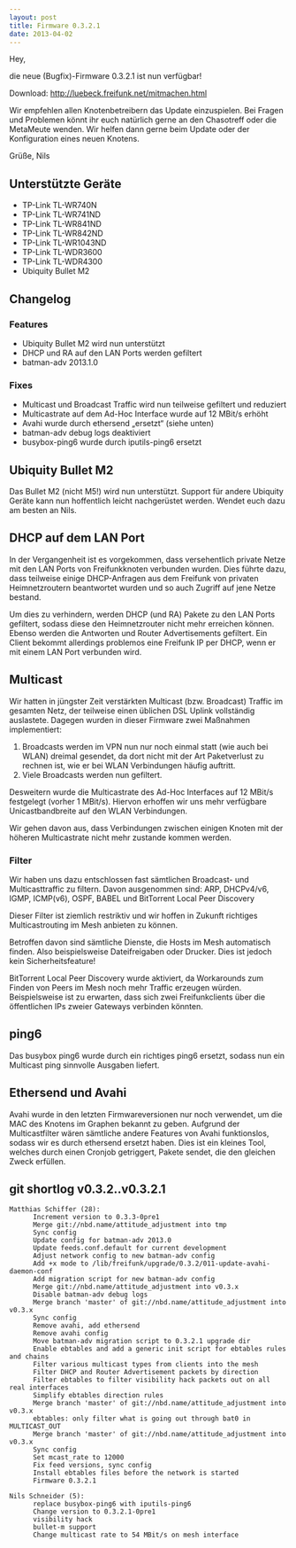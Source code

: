 ```yaml
---
layout: post
title: Firmware 0.3.2.1
date: 2013-04-02
---
```


Hey,

die neue (Bugfix)-Firmware 0.3.2.1 ist nun verfügbar!

Download: http://luebeck.freifunk.net/mitmachen.html

Wir empfehlen allen Knotenbetreibern das Update einzuspielen. Bei Fragen und Problemen könnt ihr euch natürlich gerne an den Chasotreff oder die MetaMeute wenden. Wir helfen dann gerne beim Update oder der Konfiguration eines neuen Knotens.

Grüße,
Nils

## Unterstützte Geräte

* TP-Link TL-WR740N
* TP-Link TL-WR741ND
* TP-Link TL-WR841ND
* TP-Link TL-WR842ND
* TP-Link TL-WR1043ND
* TP-Link TL-WDR3600
* TP-Link TL-WDR4300
* Ubiquity Bullet M2

## Changelog

### Features

* Ubiquity Bullet M2 wird nun unterstützt
* DHCP und RA auf den LAN Ports werden gefiltert
* batman-adv 2013.1.0

### Fixes

* Multicast und Broadcast Traffic wird nun teilweise gefiltert und reduziert
* Multicastrate auf dem Ad-Hoc Interface wurde auf 12 MBit/s erhöht
* Avahi wurde durch ethersend „ersetzt“ (siehe unten)
* batman-adv debug logs deaktiviert
* busybox-ping6 wurde durch iputils-ping6 ersetzt

## Ubiquity Bullet M2

Das Bullet M2 (nicht M5!) wird nun unterstützt. Support für andere Ubiquity
Geräte kann nun hoffentlich leicht nachgerüstet werden. Wendet euch dazu am
besten an Nils.

## DHCP auf dem LAN Port

In der Vergangenheit ist es vorgekommen, dass versehentlich private Netze mit
den LAN Ports von Freifunkknoten verbunden wurden. Dies führte dazu, dass
teilweise einige DHCP-Anfragen aus dem Freifunk von privaten Heimnetzroutern
beantwortet wurden und so auch Zugriff auf jene Netze bestand.

Um dies zu verhindern, werden DHCP (und RA) Pakete zu den LAN Ports gefiltert,
sodass diese den Heimnetzrouter nicht mehr erreichen können. Ebenso werden die
Antworten und Router Advertisements gefiltert. Ein Client bekommt allerdings
problemos eine Freifunk IP per DHCP, wenn er mit einem LAN Port verbunden wird.

## Multicast

Wir hatten in jüngster Zeit verstärkten Multicast (bzw. Broadcast) Traffic im
gesamten Netz, der teilweise einen üblichen DSL Uplink vollständig auslastete.
Dagegen wurden in dieser Firmware zwei Maßnahmen implementiert:

1. Broadcasts werden im VPN nun nur noch einmal statt (wie auch bei WLAN)
dreimal gesendet, da dort nicht mit der Art Paketverlust zu rechnen ist, wie er
bei WLAN Verbindungen häufig auftritt.
2. Viele Broadcasts werden nun gefiltert.

Desweitern wurde die Multicastrate des Ad-Hoc Interfaces auf 12 MBit/s
festgelegt (vorher 1 MBit/s). Hiervon erhoffen wir uns mehr verfügbare
Unicastbandbreite auf den WLAN Verbindungen.

Wir gehen davon aus, dass Verbindungen zwischen einigen Knoten mit der
höheren Multicastrate nicht mehr zustande kommen werden.

### Filter

Wir haben uns dazu entschlossen fast sämtlichen Broadcast- und Multicasttraffic
zu filtern. Davon ausgenommen sind: ARP, DHCPv4/v6, IGMP, ICMP(v6), OSPF, BABEL
und BitTorrent Local Peer Discovery

Dieser Filter ist ziemlich restriktiv und wir hoffen in Zukunft richtiges
Multicastrouting im Mesh anbieten zu können.

Betroffen davon sind sämtliche Dienste, die Hosts im Mesh automatisch finden.
Also beispielsweise Dateifreigaben oder Drucker. Dies ist jedoch kein
Sicherheitsfeature!

BitTorrent Local Peer Discovery wurde aktiviert, da Workarounds zum Finden von
Peers im Mesh noch mehr Traffic erzeugen würden. Beispielsweise ist zu
erwarten, dass sich zwei Freifunkclients über die öffentlichen IPs zweier
Gateways verbinden könnten.

## ping6

Das busybox ping6 wurde durch ein richtiges ping6 ersetzt, sodass nun ein
Multicast ping sinnvolle Ausgaben liefert.

## Ethersend und Avahi

Avahi wurde in den letzten Firmwareversionen nur noch verwendet, um die MAC des
Knotens im Graphen bekannt zu geben. Aufgrund der Multicastfilter wären
sämtliche andere Features von Avahi funktionslos, sodass wir es durch ethersend
ersetzt haben. Dies ist ein kleines Tool, welches durch einen Cronjob
getriggert, Pakete sendet, die den gleichen Zweck erfüllen.


## git shortlog v0.3.2..v0.3.2.1

    Matthias Schiffer (28):
          Increment version to 0.3.3-0pre1
          Merge git://nbd.name/attitude_adjustment into tmp
          Sync config
          Update config for batman-adv 2013.0
          Update feeds.conf.default for current development
          Adjust network config to new batman-adv config
          Add +x mode to /lib/freifunk/upgrade/0.3.2/011-update-avahi-daemon-conf
          Add migration script for new batman-adv config
          Merge git://nbd.name/attitude_adjustment into v0.3.x
          Disable batman-adv debug logs
          Merge branch 'master' of git://nbd.name/attitude_adjustment into v0.3.x
          Sync config
          Remove avahi, add ethersend
          Remove avahi config
          Move batman-adv migration script to 0.3.2.1 upgrade dir
          Enable ebtables and add a generic init script for ebtables rules and chains
          Filter various multicast types from clients into the mesh
          Filter DHCP and Router Advertisement packets by direction
          Filter ebtables to filter visibility hack packets out on all real interfaces
          Simplify ebtables direction rules
          Merge branch 'master' of git://nbd.name/attitude_adjustment into v0.3.x
          ebtables: only filter what is going out through bat0 in MULTICAST_OUT
          Merge branch 'master' of git://nbd.name/attitude_adjustment into v0.3.x
          Sync config
          Set mcast_rate to 12000
          Fix feed versions, sync config
          Install ebtables files before the network is started
          Firmware 0.3.2.1

    Nils Schneider (5):
          replace busybox-ping6 with iputils-ping6
          Change version to 0.3.2.1-0pre1
          visibility hack
          bullet-m support
          Change multicast rate to 54 MBit/s on mesh interface

